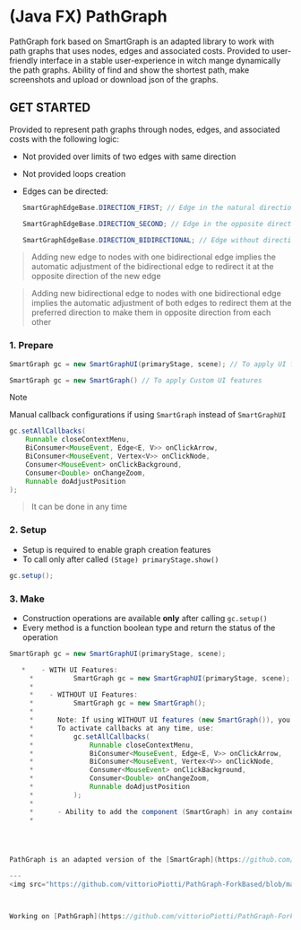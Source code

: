 # (Java FX) PathGraph

PathGraph fork based on SmartGraph is an adapted library to work with path graphs that uses nodes, edges and associated costs.
Provided to user-friendly interface in a stable user-experience in witch mange dynamically the path graphs.
Ability of find and show the shortest path, make screenshots and upload or download json of the graphs.

## GET STARTED

Provided to represent path graphs through nodes, edges, and associated costs with the following logic:


* Not provided over limits of two edges with same direction
* Not provided loops creation
* Edges can be directed:


    ```java
    SmartGraphEdgeBase.DIRECTION_FIRST; // Edge in the natural direction (with an arrow).
    ```

    ```java
    SmartGraphEdgeBase.DIRECTION_SECOND; // Edge in the opposite direction (with an arrow).
    ```

    ```java
    SmartGraphEdgeBase.DIRECTION_BIDIRECTIONAL; // Edge without direction (no arrow).
    ```

> Adding new edge to nodes with one bidirectional edge implies the automatic adjustment of the bidirectional edge to redirect it at the opposite direction of the new edge

> Adding new bidirectional edge to nodes with one bidirectional edge implies the automatic adjustment of both edges to redirect them at the preferred direction to make them in opposite direction from each other


### 1. Prepare 

```java
SmartGraph gc = new SmartGraphUI(primaryStage, scene); // To apply UI features (extends SmartGraph)
```

```java
SmartGraph gc = new SmartGraph() // To apply Custom UI features
```
> [!NOTE]  
> Manual callback configurations if using `SmartGraph` instead of `SmartGraphUI`
>
> ```java
> gc.setAllCallbacks(
>     Runnable closeContextMenu,
>     BiConsumer<MouseEvent, Edge<E, V>> onClickArrow,
>     BiConsumer<MouseEvent, Vertex<V>> onClickNode,
>     Consumer<MouseEvent> onClickBackground,
>     Consumer<Double> onChangeZoom,
>     Runnable doAdjustPosition
> );
> ```
> > It can be done in any time


### 2. Setup

 * Setup is required to enable graph creation features
 * To call only after called `(Stage) primaryStage.show()`
   
```java
gc.setup();
```

### 3. Make

 * Construction operations are available **only** after calling `gc.setup()`
 * Every method is a function boolean type and return the status of the operation
   
```java
SmartGraph gc = new SmartGraphUI(primaryStage, scene); 

   *    - WITH UI Features:
     *          SmartGraph gc = new SmartGraphUI(primaryStage, scene); (SmartGraphUI extends SmartGraph)
     *
     *    - WITHOUT UI Features:
     *          SmartGraph gc = new SmartGraph();
     *
     *      Note: If using WITHOUT UI features (new SmartGraph()), you need to manually configure the callbacks.
     *      To activate callbacks at any time, use:
     *          gc.setAllCallbacks(
     *              Runnable closeContextMenu,
     *              BiConsumer<MouseEvent, Edge<E, V>> onClickArrow,
     *              BiConsumer<MouseEvent, Vertex<V>> onClickNode,
     *              Consumer<MouseEvent> onClickBackground,
     *              Consumer<Double> onChangeZoom,
     *              Runnable doAdjustPosition
     *          );
     *
     *      - Ability to add the component (SmartGraph) in any container providing to full responsive experience
     *




PathGraph is an adapted version of the [SmartGraph](https://github.com/brunomnsilva/JavaFXSmartGraph) library, developed to implement new user-experience features in a stable user-friendly interface.

---
<img src="https://github.com/vittorioPiotti/PathGraph-ForkBased/blob/master/github/preview906.png" alt="Icona" width="100%"/>



Working on [PathGraph](https://github.com/vittorioPiotti/PathGraph-ForkBased)
